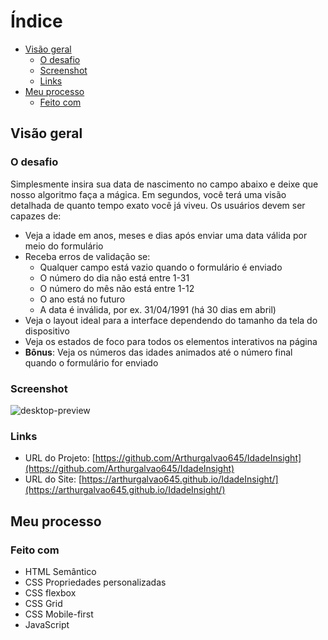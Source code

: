 # Índice

- [Visão geral](#visão-geral)
  - [O desafio](#o-desafio)
  - [Screenshot](#screenshot)
  - [Links](#links)
- [Meu processo](#meu-processo)
  - [Feito com](#feito-com)  

## Visão geral

### O desafio
Simplesmente insira sua data de nascimento no campo abaixo e deixe que nosso algoritmo faça a mágica. Em segundos, você terá uma visão detalhada de quanto tempo exato você já viveu.
Os usuários devem ser capazes de:

- Veja a idade em anos, meses e dias após enviar uma data válida por meio do formulário
- Receba erros de validação se:
  - Qualquer campo está vazio quando o formulário é enviado
  - O número do dia não está entre 1-31
  - O número do mês não está entre 1-12
  - O ano está no futuro
  - A data é inválida, por ex. 31/04/1991 (há 30 dias em abril)
- Veja o layout ideal para a interface dependendo do tamanho da tela do dispositivo
- Veja os estados de foco para todos os elementos interativos na página
- **Bônus**: Veja os números das idades animados até o número final quando o formulário for enviado

### Screenshot

![desktop-preview](https://github.com/Arthurgalvao645/IdadeInsight/assets/86384666/e55cdc95-82b3-4e97-a03c-c00673a97615)

### Links

- URL do Projeto: [https://github.com/Arthurgalvao645/IdadeInsight](https://github.com/Arthurgalvao645/IdadeInsight)
- URL do Site: [https://arthurgalvao645.github.io/IdadeInsight/](https://arthurgalvao645.github.io/IdadeInsight/)

## Meu processo

### Feito com

- HTML Semântico
- CSS Propriedades personalizadas
- CSS flexbox
- CSS Grid
- CSS Mobile-first
- JavaScript
